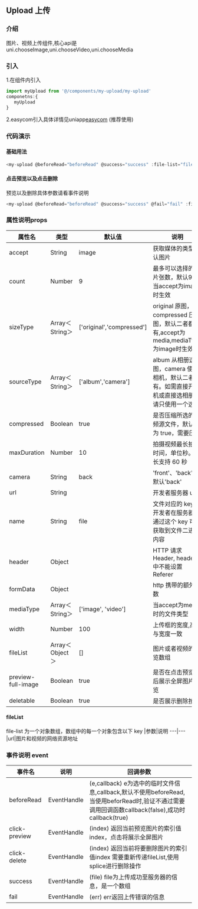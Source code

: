 ## Upload 上传

### 介绍
图片、视频上传组件,核心api是uni.chooseImage,uni.chooseVideo,uni.chooseMedia

### 引入
1.在组件内引入
```javascript
import myUpload from '@/components/my-upload/my-upload'
componetns:{
   myUpload
}
```
2.easycom引入具体详情见uniapp[easycom](https://uniapp.dcloud.io/collocation/pages?id=easycom) (推荐使用) 

### 代码演示
#### 基础用法
```javascript
<my-upload @beforeRead="beforeRead" @success="success" :file-list="fileList" url="http://192.168.0.149:3000/upload" :width="100" :count="5" accept="media"/>
```
#### 点击预览以及点击删除
预览以及删除具体参数请看事件说明
```javascript
<my-upload @beforeRead="beforeRead" @success="success" @fail="fail" :file-list="fileList" @click-delete="clickDelete" @click-preview="preView"/>
```

### 属性说明props

|属性名|类型|默认值|说明
---|---|---|---
accept|String|image|获取媒体的类型 默认图片|
count|Number|9|最多可以选择的图片张数，默认9,仅当accept为image时生效|
sizeType|Array＜String＞|['original','compressed']|original 原图，compressed 压缩图，默认二者都有,accept为media,mediaType为image时生效|
sourceType|Array＜String＞|['album','camera']|album 从相册选图，camera 使用相机，默认二者都有。如需直接开相机或直接选相册，请只使用一个选项|
compressed|Boolean|true|是否压缩所选的视频源文件，默认值为 true，需要压缩|
maxDuration|Number|10|拍摄视频最长拍摄时间，单位秒。最长支持 60 秒|
camera|String|back|'front'、'back'，默认'back'|
url|String||开发者服务器 url|
name|String|file|文件对应的 key , 开发者在服务器端通过这个 key 可以获取到文件二进制内容|
header|Object||HTTP 请求 Header, header 中不能设置 Referer|
formData|Object||http 携带的额外参数|
mediaType|Array＜String＞|['image', 'video']|当accept为media时的文件类型|
width|Number|100|上传框的宽度,高度与宽度一致|
fileList|Array＜Object＞|[]|图片或者视频的预览数组|
preview-full-image|Boolean|true|是否在点击预览图后展示全屏图片预览|
deletable|Boolean|true|是否展示删除按钮|

#### fileList
file-list 为一个对象数组，数组中的每一个对象包含以下 key
|参数|说明
---|---
|url|图片和视频的网络资源地址


### 事件说明 event
|事件名|说明|回调参数
---|---|---
beforeRead|EventHandle|(e,callback) e为选中的临时文件信息,callback,默认不使用beforeRead,当使用beforRead时,验证不通过需要调用回调函数callback(false),成功时callback(true)
click-preview|EventHandle|(index) 返回当前预览图片的索引值index，点击将展示全屏图片
click-delete|EventHandle|(index) 返回当前将要删除图片的索引值index 需要重新传递fileList,使用splice进行删除操作
success|EventHandle|(file) file为上传成功至服务器的信息，是一个数组
fail|EventHandle|(err) err返回上传错误的信息